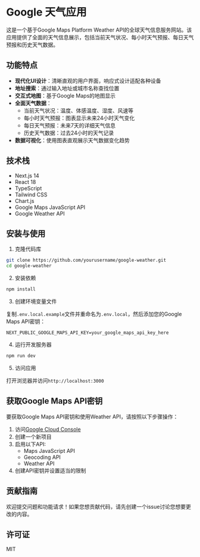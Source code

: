 # Google 天气应用

这是一个基于Google Maps Platform Weather API的全球天气信息服务网站。该应用提供了全面的天气信息展示，包括当前天气状况、每小时天气预报、每日天气预报和历史天气数据。

## 功能特点

- **现代化UI设计**：清晰直观的用户界面，响应式设计适配各种设备
- **地址搜索**：通过输入地址或城市名称查找位置
- **交互式地图**：基于Google Maps的地图显示
- **全面天气数据**：
  - 当前天气状况：温度、体感温度、湿度、风速等
  - 每小时天气预报：图表显示未来24小时天气变化
  - 每日天气预报：未来7天的详细天气信息
  - 历史天气数据：过去24小时的天气记录
- **数据可视化**：使用图表直观展示天气数据变化趋势

## 技术栈

- Next.js 14
- React 18
- TypeScript
- Tailwind CSS
- Chart.js
- Google Maps JavaScript API
- Google Weather API

## 安装与使用

1. 克隆代码库

```bash
git clone https://github.com/yourusername/google-weather.git
cd google-weather
```

2. 安装依赖

```bash
npm install
```

3. 创建环境变量文件

复制`.env.local.example`文件并重命名为`.env.local`，然后添加您的Google Maps API密钥：

```
NEXT_PUBLIC_GOOGLE_MAPS_API_KEY=your_google_maps_api_key_here
```

4. 运行开发服务器

```bash
npm run dev
```

5. 访问应用

打开浏览器并访问`http://localhost:3000`

## 获取Google Maps API密钥

要获取Google Maps API密钥和使用Weather API，请按照以下步骤操作：

1. 访问[Google Cloud Console](https://console.cloud.google.com/)
2. 创建一个新项目
3. 启用以下API:
   - Maps JavaScript API
   - Geocoding API
   - Weather API
4. 创建API密钥并设置适当的限制

## 贡献指南

欢迎提交问题和功能请求！如果您想贡献代码，请先创建一个issue讨论您想要更改的内容。

## 许可证

MIT
